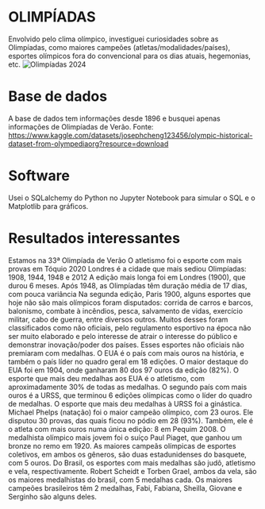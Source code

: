 
# OLIMPÍADAS

Envolvido pelo clima olímpico, investiguei curiosidades sobre as Olimpíadas, como maiores campeões (atletas/modalidades/países), esportes olímpicos fora do convencional para os dias atuais,  hegemonias, etc. 
![Olimpíadas 2024](https://getaround.com/blog/content/images/size/w1000/2024/05/2024-olympic-games-program-getaround.jpg)

# Base de dados
A base de dados tem informações desde 1896 e busquei apenas informações de Olimpíadas de Verão. Fonte: https://www.kaggle.com/datasets/josephcheng123456/olympic-historical-dataset-from-olympediaorg?resource=download

# Software
Usei o SQLalchemy do Python no Jupyter Notebook para simular o SQL e o Matplotlib para gráficos.

# Resultados interessantes
Estamos na 33ª Olimpíada de Verão
O atletismo foi o esporte com mais provas em Tóquio 2020
Londres é a cidade que mais sediou Olimpíadas: 1908, 1944, 1948 e 2012
A edição mais longa foi em Londres (1900), que durou 6 meses. Após 1948, as Olimpíadas têm duração média de 17 dias, com pouca variância
Na segunda edição, Paris 1900, alguns esportes que hoje não são mais olímpicos foram disputados: corrida de carros e barcos, balonismo, combate à incêndios, pesca, salvamento de vidas, exercício militar, cabo de guerra, entre diversos outros. Muitos desses foram classificados como não oficiais, pelo regulamento esportivo na época não ser muito elaborado e pelo interesse de atrair o interesse do público e demonstrar inovação/poder dos países. Esses esportes não oficiais não premiaram com medalhas.
O EUA é o país com mais ouros na história, e também o país líder no quadro geral em 18 edições. O maior destaque do EUA foi em 1904, onde ganharam 80 dos 97 ouros da edição (82%). O esporte que mais deu medalhas aos EUA é o atletismo, com aproximadamente 30% de todas as medalhas.
O segundo país com mais ouros é a URSS, que terminou 6 edições olímpicas como o líder do quadro de medalhas. O esporte que mais deu medalhas à URSS foi a ginástica.
Michael Phelps (natação) foi o maior campeão olímpico, com 23 ouros. Ele disputou 30 provas, das quais ficou no pódio em 28 (93%). Também, ele é o atleta com mais ouros numa única edição: 8 em Pequim 2008.
O medalhista olímpico mais jovem foi o suíço Paul Piaget, que ganhou um bronze no remo em 1920.
As maiores campeãs olímpicas de esportes coletivos, em ambos os gêneros, são duas estadunidenses do basquete, com 5 ouros.
Do Brasil, os esportes com mais medalhas são judô, atletismo e vela, respectivamente. Robert Scheidt e Torben Grael, ambos da vela, são os maiores medalhistas do brasil, com 5 medalhas cada. Os maiores campeões brasileiros têm 2 medalhas, Fabi, Fabiana, Sheilla, Giovane e Serginho são alguns deles.
